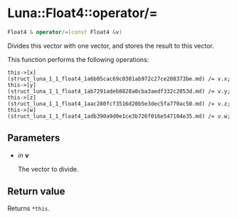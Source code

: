# Luna::Float4::operator/=

```c++
Float4 & operator/=(const Float4 &v)
```

Divides this vector with one vector, and stores the result to this vector. 

This function performs the following operations: 
```
this->[x](struct_luna_1_1_float4_1a6b05cac69c0301ab972c27ce208373be.md) /= v.x;
this->[y](struct_luna_1_1_float4_1ab7291adeb8828a0cba3aedf332c2053d.md) /= v.y;
this->[z](struct_luna_1_1_float4_1aac280fcf3516d20b5e3dec5fa770ac50.md) /= v.z;
this->[w](struct_luna_1_1_float4_1adb390a9d0e1ce3b726f016e547104e35.md) /= v.w;
```


## Parameters
* *in* **v**

    The vector to divide. 

## Return value
Returns `*this`. 

